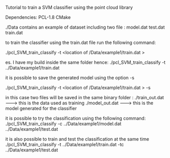 

Tutorial to train a SVM classifier using the point cloud library

Dependencies: PCL-1.8
CMake

./Data contains an example of dataset including two file : 
     model.dat
     test.dat
     train.dat
     
to train the classifier using the train.dat file run the following command:

./pcl_SVM_train_classify -t <location of /Data/example1/train.dat > 

es. I have my build inside the same folder hence:
./pcl_SVM_train_classify -t ../Data/example1/train.dat 


it is possible to save the generated model using the option -s

./pcl_SVM_train_classify -t <location of /Data/example1/train.dat > -s

in this case two files will be saved in the same binary folder :
    ./train_out.dat     ---> this is the data used as training 
    ./model_out.dat     ---> this is the model generated for the classifier

it is possible to try the classification using the following command:
./pcl_SVM_train_classify -c ../Data/example1/model.dat ../Data/example1/test.dat


it is also possible to train and test the classification at the same time
./pcl_SVM_train_classify -t ../Data/example1/train.dat -tc ../Data/example1/test.dat


